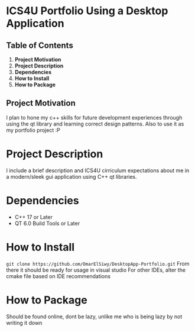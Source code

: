 # ICS4U Portfolio Using a Desktop Application
## Table of Contents
1. **Project Motivation**
2. **Project Description**
3. **Dependencies**
4. **How to Install**
5. **How to Package**

## Project Motivation
I plan to hone my c++ skills for future development experiences through using the qt library and learning correct design patterns. Also to use it as my portfolio project :P

# Project Description
I include a brief description and ICS4U cirriculum expectations about me in a modern/sleek gui application using C++ qt libraries.

# Dependencies
* C++ 17 or Later
* QT 6.0 Build Tools or Later

# How to Install
`git clone https://github.com/OmarElSiwy/DesktopApp-Portfolio.git`
From there it should be ready for usage in visual studio
For other IDEs, alter the cmake file based on IDE recommendations

# How to Package
Should be found online, dont be lazy, unlike me who is being lazy by not writing it down
